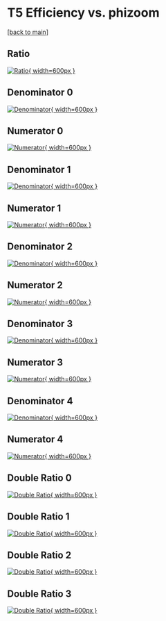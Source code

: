 # T5 Efficiency vs. phizoom

[[back to main](./)]



## Ratio

[![Ratio](../mtv/var/T5_vtr_13_0_eff_phizoom.png){ width=600px }](../mtv/var/T5_vtr_13_0_eff_phizoom.pdf)

## Denominator 0

[![Denominator](../mtv/den/T5_vtr_13_0_eff_phizoom_den0.png){ width=600px }](../mtv/den/T5_vtr_13_0_eff_phizoom_den0.pdf)

## Numerator 0

[![Numerator](../mtv/num/T5_vtr_13_0_eff_phizoom_num0.png){ width=600px }](../mtv/num/T5_vtr_13_0_eff_phizoom_num0.pdf)

## Denominator 1

[![Denominator](../mtv/den/T5_vtr_13_0_eff_phizoom_den1.png){ width=600px }](../mtv/den/T5_vtr_13_0_eff_phizoom_den1.pdf)

## Numerator 1

[![Numerator](../mtv/num/T5_vtr_13_0_eff_phizoom_num1.png){ width=600px }](../mtv/num/T5_vtr_13_0_eff_phizoom_num1.pdf)

## Denominator 2

[![Denominator](../mtv/den/T5_vtr_13_0_eff_phizoom_den2.png){ width=600px }](../mtv/den/T5_vtr_13_0_eff_phizoom_den2.pdf)

## Numerator 2

[![Numerator](../mtv/num/T5_vtr_13_0_eff_phizoom_num2.png){ width=600px }](../mtv/num/T5_vtr_13_0_eff_phizoom_num2.pdf)

## Denominator 3

[![Denominator](../mtv/den/T5_vtr_13_0_eff_phizoom_den3.png){ width=600px }](../mtv/den/T5_vtr_13_0_eff_phizoom_den3.pdf)

## Numerator 3

[![Numerator](../mtv/num/T5_vtr_13_0_eff_phizoom_num3.png){ width=600px }](../mtv/num/T5_vtr_13_0_eff_phizoom_num3.pdf)

## Denominator 4

[![Denominator](../mtv/den/T5_vtr_13_0_eff_phizoom_den4.png){ width=600px }](../mtv/den/T5_vtr_13_0_eff_phizoom_den4.pdf)

## Numerator 4

[![Numerator](../mtv/num/T5_vtr_13_0_eff_phizoom_num4.png){ width=600px }](../mtv/num/T5_vtr_13_0_eff_phizoom_num4.pdf)

## Double Ratio 0

[![Double Ratio](../mtv/ratio/T5_vtr_13_0_eff_phizoom_ratio0.png){ width=600px }](../mtv/ratio/T5_vtr_13_0_eff_phizoom_ratio0.pdf)

## Double Ratio 1

[![Double Ratio](../mtv/ratio/T5_vtr_13_0_eff_phizoom_ratio1.png){ width=600px }](../mtv/ratio/T5_vtr_13_0_eff_phizoom_ratio1.pdf)

## Double Ratio 2

[![Double Ratio](../mtv/ratio/T5_vtr_13_0_eff_phizoom_ratio2.png){ width=600px }](../mtv/ratio/T5_vtr_13_0_eff_phizoom_ratio2.pdf)

## Double Ratio 3

[![Double Ratio](../mtv/ratio/T5_vtr_13_0_eff_phizoom_ratio3.png){ width=600px }](../mtv/ratio/T5_vtr_13_0_eff_phizoom_ratio3.pdf)

